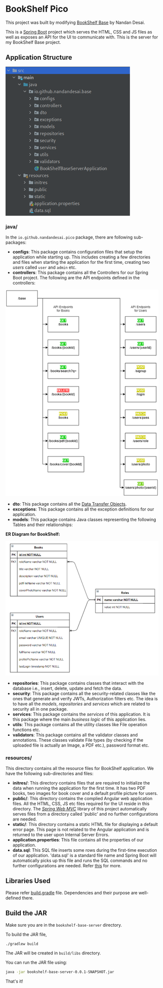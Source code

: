 # BookShelf Pico

This project was built by modifying [BookShelf Base](https://github.com/NandanDesai/BookShelf/tree/master/bookshelf-base/bookshelf-base-server) by Nandan Desai.

This is a [Spring Boot](https://spring.io/projects/spring-boot) project which serves the HTML, CSS and JS files as well as exposes an API for the UI to communicate with. This is the server for my BookShelf Base project.

## Application Structure

![bookshelf base server file structure](https://raw.githubusercontent.com/NandanDesai/res/master/bookshelf-base-server-filestructure.PNG)

### java/

In the `io.github.nandandesai.pico` package, there are following sub-packages:

 - **configs**: This package contains configuration files that setup the application while starting up. This includes creating a few directories and files when starting the application for the first time, creating two *users* called `user` and `admin` etc.
 - **controllers**: This package contains all the Controllers for our Spring Boot project. The following are the API endpoints defined in the controllers:

![API Endpoint diagram](https://raw.githubusercontent.com/NandanDesai/res/master/bookshelf-base-api-diagram-2.png)

 - **dto**: This package contains all the [Data Transfer Objects](https://stackoverflow.com/questions/1051182/what-is-a-data-transfer-object-dto#:~:text=A%20Data%20Transfer%20Object%20is,itself%20and%20the%20UI%20layer.). 
 - **exceptions**:  This package contains all the exception definitions for our application.
 - **models**: This package contains Java classes representing the following Tables and their relationships:

**ER Diagram for BookShelf:**

![ER diagram](https://raw.githubusercontent.com/NandanDesai/res/master/bookshelf-er-diagram.PNG)

 - **repositories**: This package contains classes that interact with the database i.e., insert, delete, update and fetch the data.
 - **security**: This package contains all the security-related classes like the ones that generate and verify JWTs, Authorization filters etc. The idea is to have all the *models*, *repositories* and *services* which are related to security all in one package.
 - **services**: This package contains the *services* of this application. It is this package where the main *business logic* of this application lies.
 - **utils**: This package contains all the utility classes like File operation functions etc.
 - **validators**: This package contains all the validator classes and annotations. These classes validate File types (by checking if the uploaded file is actually an Image, a PDF etc.), password format etc.


### resources/

This directory contains all the resource files for BookShelf application. We have the following sub-directories and files:

 - **initres/**: This directory contains files that are required to initialize the data when running the application for the first time. It has two PDF books, two images for book cover and a default profile picture for users.
 - **public/**: This directory contains the complied Angular web application files. All the HTML, CSS, JS etc files required for the UI reside in this directory. The *[Spring Web MVC](https://docs.spring.io/spring-framework/docs/current/reference/html/web.html)* library of this project automatically serves files from a directory called 'public' and no further configurations are needed.
 - **static/**: This directory contains a static HTML file for displaying a default error page. This page is not related to the Angular application and is returned to the user upon Internal Server Errors.
 - **application.properties**: This file contains all the properties of our application.
 - **data.sql**: This SQL file inserts some rows during the first-time execution of our application. 'data.sql' is a standard file name and Spring Boot will automatically picks up this file and runs the SQL commands and no further configurations are needed. Refer [this](https://docs.spring.io/spring-boot/docs/2.1.18.RELEASE/reference/html/howto-database-initialization.html#howto-initialize-a-database-using-spring-jdbc) for more.

## Libraries Used

Please refer [build.gradle](https://github.com/NandanDesai/BookShelf/blob/master/bookshelf-base/bookshelf-base-server/build.gradle) file. Dependencies and their purpose are well-defined there.

## Build the JAR

Make sure you are in the `bookshelf-base-server` directory.

To build the JAR file, 

```bash
./gradlew build
```

The JAR will be created in `build/libs` directory.

You can run the JAR file using:

```bash
java -jar bookshelf-base-server-0.0.1-SNAPSHOT.jar
```

That's it!

